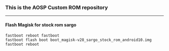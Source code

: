 ### This is the AOSP Custom ROM repository
---------------------------------------------------------------------------------
#### Flash Magisk for stock rom sargo
```
fastboot reboot fastboot 
fastboot flash boot boot_magisk-v28_sargo_stock_rom_android10.img
fastboot reboot
```